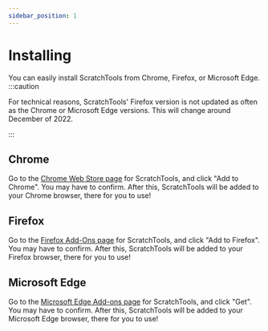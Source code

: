 ```yaml
---
sidebar_position: 1
---
```


# Installing
You can easily install ScratchTools from Chrome, Firefox, or Microsoft Edge.
:::caution

For technical reasons, ScratchTools' Firefox version is not updated as often as the Chrome or Microsoft Edge versions. This will change around December of 2022.

:::
## Chrome
Go to the [Chrome Web Store page](https://chrome.google.com/webstore/detail/scratchtools/jjnpbalpllpfdpgplpbcbadkgdmleopm) for ScratchTools, and click "Add to Chrome". You may have to confirm. After this, ScratchTools will be added to your Chrome browser, there for you to use!
## Firefox
Go to the [Firefox Add-Ons page](https://addons.mozilla.org/en-US/firefox/addon/scratchtools/) for ScratchTools, and click "Add to Firefox". You may have to confirm. After this, ScratchTools will be added to your Firefox browser, there for you to use!
## Microsoft Edge
Go to the [Microsoft Edge Add-ons page](https://microsoftedge.microsoft.com/addons/detail/scratchtools/aaidjeidbnhpjhblbianjeghjopbimmk) for ScratchTools, and click "Get". You may have to confirm. After this, ScratchTools will be added to your Microsoft Edge browser, there for you to use!
